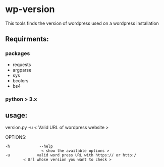 # wp-version
This tools finds the version of wordpress used on a wordpress installation

## Requirments:

### packages 

- requests
- argparse
- sys
- bcolors
- bs4

### python > 3.x 

## usage: 

version.py  -u < Valid URL of wordpress website > 


OPTIONS: 

```
-h             --help    
             	< show the available options >
-u            valid word press URL with https:// or http:/
  		< Url whose version you want to check >
```

